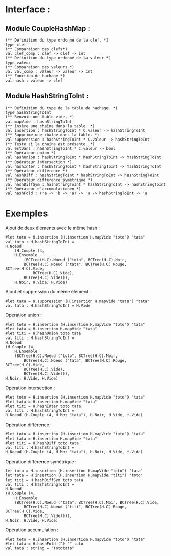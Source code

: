 # Interface :
## Module CoupleHashMap :

    (** Définition du type ordonné de la clef. *)
    type clef
    (** Comparaison des clefs*)
    val clef_comp : clef -> clef -> int
    (** Définition du type ordonné de la valeur *)
    type valeur
    (** Comparaison des valeurs *)
    val val_comp : valeur -> valeur -> int
    (** Fonction de hachage *)
    val hash : valeur -> clef

## Module HashStringToInt :
    (** Définition du type de la table de hachage. *)
    type hashStringToInt
    (** Renvoie une table vide. *)
    val mapVide : hashStringToInt
    (** Insère une chaîne dans la table. *)
    val insertion : hashStringToInt * C.valeur -> hashStringToInt
    (** Supprime une chaîne dans la table. *)
    val suppression : hashStringToInt * C.valeur -> hashStringToInt
    (** Teste si la chaîne est présente. *)
    val estDans : hashStringToInt * C.valeur -> bool
    (** Opérateur union *)
    val hashUnion : hashStringToInt * hashStringToInt -> hashStringToInt
    (** Opérateur intersection *)
    val hashInter : hashStringToInt * hashStringToInt -> hashStringToInt
    (** Opérateur différence *)
    val hashDiff : hashStringToInt * hashStringToInt -> hashStringToInt
    (** Opérateur différence symétrique *)
    val hashDiffSym : hashStringToInt * hashStringToInt -> hashStringToInt
    (** Opérateur d'accumulationen *)
    val hashFold : ('a -> 'b -> 'a) -> 'a -> hashStringToInt -> 'a

# Exemples

Ajout de deux éléments avec le même hash :

    #let toto = H.insertion (H.insertion H.mapVide "toto") "tata"
    val toto : H.hashStringToInt =
    H.Noeud
        (H.Couple (4,
        H.Ensemble
            (BCTree(H.C).Noeud ("toto", BCTree(H.C).Noir,
            BCTree(H.C).Noeud ("tata", BCTree(H.C).Rouge, BCTree(H.C).Vide,
                BCTree(H.C).Vide),
            BCTree(H.C).Vide))),
        H.Noir, H.Vide, H.Vide)

Ajout et suppression du même élément :

    #let tata = H.suppression (H.insertion H.mapVide "tata") "tata"
    val tata : H.hashStringToInt = H.Vide

Opération union :

    #let toto = H.insertion (H.insertion H.mapVide "toto") "tata"
    #let tata = H.insertion H.mapVide "tata"
    #let titi = H.hashUnion toto tata
    val titi : H.hashStringToInt =
    H.Noeud
    (H.Couple (4,
        H.Ensemble
        (BCTree(H.C).Noeud ("toto", BCTree(H.C).Noir,
            BCTree(H.C).Noeud ("tata", BCTree(H.C).Rouge, BCTree(H.C).Vide,
            BCTree(H.C).Vide),
            BCTree(H.C).Vide))),
    H.Noir, H.Vide, H.Vide)

Opération intersection :

    #let toto = H.insertion (H.insertion H.mapVide "toto") "tata"
    #let tata = H.insertion H.mapVide "tata"
    #let titi = H.hashInter toto tata
    val titi : H.hashStringToInt =
    H.Noeud (H.Couple (4, H.Mot "tata"), H.Noir, H.Vide, H.Vide)

Opération différence :

    #let toto = H.insertion (H.insertion H.mapVide "toto") "tata"
    #let tata = H.insertion H.mapVide "tata"
    #let titi = H.hashDiff toto tata
    val titi : H.hashStringToInt =
    H.Noeud (H.Couple (4, H.Mot "tata"), H.Noir, H.Vide, H.Vide)

Opération différence symétrique :

    let toto = H.insertion (H.insertion H.mapVide "toto") "tata"
    let tata = H.insertion (H.insertion H.mapVide "titi") "toto"
    let titi = H.hashDiffSym toto tata
    val titi : H.hashStringToInt =
    H.Noeud
    (H.Couple (4,
        H.Ensemble
        (BCTree(H.C).Noeud ("tata", BCTree(H.C).Noir, BCTree(H.C).Vide,
            BCTree(H.C).Noeud ("titi", BCTree(H.C).Rouge, BCTree(H.C).Vide,
            BCTree(H.C).Vide)))),
    H.Noir, H.Vide, H.Vide)

Opération accumulation :

    #let toto = H.insertion (H.insertion H.mapVide "toto") "tata"
    #let tata = H.hashFold (^) "" toto
    val tata : string = "tototata"
